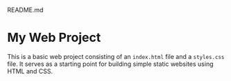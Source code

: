 README.md

# My Web Project

This is a basic web project consisting of an `index.html` file and a `styles.css` file. It serves as a starting point for building simple static websites using HTML and CSS.



